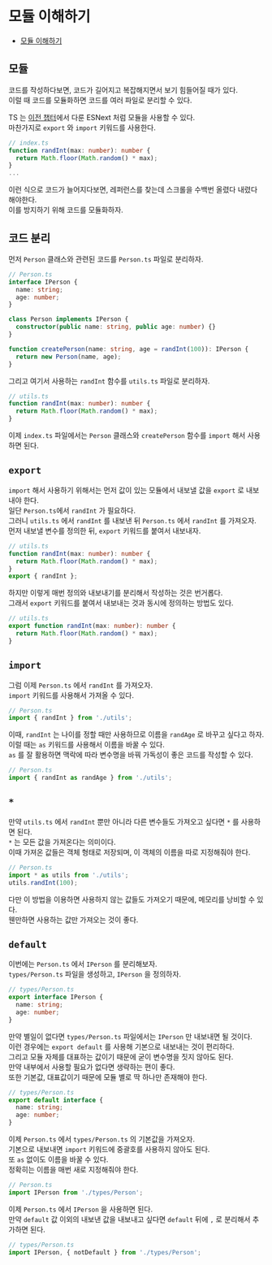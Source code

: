 # 모듈 이해하기

- [모듈 이해하기](#모듈-이해하기)

## 모듈

코드를 작성하다보면, 코드가 길어지고 복잡해지면서 보기 힘들어질 때가 있다.  
이럴 때 코드를 모듈화하면 코드를 여러 파일로 분리할 수 있다.

TS 는 [이전 챕터](../ch1/2-타입스크립트-주요-문법-살펴보기.md#모듈)에서 다룬 ESNext 처럼 모듈을 사용할 수 있다.  
마찬가지로 `export` 와 `import` 키워드를 사용한다.

```typescript
// index.ts
function randInt(max: number): number {
  return Math.floor(Math.random() * max);
}
...
```

이런 식으로 코드가 늘어지다보면, 레퍼런스를 찾는데 스크롤을 수백번 올렸다 내렸다 해야한다.  
이를 방지하기 위해 코드를 모듈화하자.

## 코드 분리

먼저 `Person` 클래스와 관련된 코드를 `Person.ts` 파일로 분리하자.

```typescript
// Person.ts
interface IPerson {
  name: string;
  age: number;
}

class Person implements IPerson {
  constructor(public name: string, public age: number) {}
}

function createPerson(name: string, age = randInt(100)): IPerson {
  return new Person(name, age);
}
```

그리고 여기서 사용하는 `randInt` 함수를 `utils.ts` 파일로 분리하자.

```typescript
// utils.ts
function randInt(max: number): number {
  return Math.floor(Math.random() * max);
}
```

이제 `index.ts` 파일에서는 `Person` 클래스와 `createPerson` 함수를 `import` 해서 사용하면 된다.

## `export`

`import` 해서 사용하기 위해서는 먼저 값이 있는 모듈에서 내보낼 값을 `export` 로 내보내야 한다.  
일단 `Person.ts`에서 `randInt` 가 필요하다.  
그러니 `utils.ts` 에서 `randInt` 를 내보낸 뒤 `Person.ts` 에서 `randInt` 를 가져오자.  
먼저 내보낼 변수를 정의한 뒤, `export` 키워드를 붙여서 내보내자.

```typescript
// utils.ts
function randInt(max: number): number {
  return Math.floor(Math.random() * max);
}
export { randInt };
```

하지만 이렇게 매번 정의와 내보내기를 분리해서 작성하는 것은 번거롭다.  
그래서 `export` 키워드를 붙여서 내보내는 것과 동시에 정의하는 방법도 있다.

```typescript
// utils.ts
export function randInt(max: number): number {
  return Math.floor(Math.random() * max);
}
```

## `import`

그럼 이제 `Person.ts` 에서 `randInt` 를 가져오자.  
`import` 키워드를 사용해서 가져올 수 있다.

```typescript
// Person.ts
import { randInt } from './utils';
```

이때, `randInt` 는 나이를 정할 때만 사용하므로 이름을 `randAge` 로 바꾸고 싶다고 하자.  
이럴 때는 `as` 키워드를 사용해서 이름을 바꿀 수 있다.  
`as` 를 잘 활용하면 맥락에 따라 변수명을 바꿔 가독성이 좋은 코드를 작성할 수 있다.

```typescript
// Person.ts
import { randInt as randAge } from './utils';
```

## `*`

만약 `utils.ts` 에서 `randInt` 뿐만 아니라 다른 변수들도 가져오고 싶다면 `*` 를 사용하면 된다.  
`*` 는 모든 값을 가져온다는 의미이다.  
이때 가져온 값들은 객체 형태로 저장되며, 이 객체의 이름을 따로 지정해줘야 한다.

```typescript
// Person.ts
import * as utils from './utils';
utils.randInt(100);
```

다만 이 방법을 이용하면 사용하지 않는 값들도 가져오기 때문에, 메모리를 낭비할 수 있다.  
웬만하면 사용하는 값만 가져오는 것이 좋다.

## `default`

이번에는 `Person.ts` 에서 `IPerson` 를 분리해보자.  
`types/Person.ts` 파일을 생성하고, `IPerson` 을 정의하자.

```typescript
// types/Person.ts
export interface IPerson {
  name: string;
  age: number;
}
```

만약 별일이 없다면 `types/Person.ts` 파일에서는 `IPerson` 만 내보내면 될 것이다.  
이런 경우에는 `export default` 를 사용해 기본으로 내보내는 것이 편리하다.  
그리고 모듈 자체를 대표하는 값이기 때문에 굳이 변수명을 짓지 않아도 된다.  
만약 내부에서 사용할 필요가 없다면 생략하는 편이 좋다.  
또한 기본값, 대표값이기 때문에 모듈 별로 딱 하나만 존재해야 한다.

```typescript
// types/Person.ts
export default interface {
  name: string;
  age: number;
}
```

이제 `Person.ts` 에서 `types/Person.ts` 의 기본값을 가져오자.  
기본으로 내보내면 `import` 키워드에 중괄호를 사용하지 않아도 된다.  
또 `as` 없이도 이름을 바꿀 수 있다.  
정확히는 이름을 매번 새로 지정해줘야 한다.

```typescript
// Person.ts
import IPerson from './types/Person';
```

이제 `Person.ts` 에서 `IPerson` 을 사용하면 된다.  
만약 `default` 값 이외의 내보낸 값을 내보내고 싶다면 `default` 뒤에 `,` 로 분리해서 추가하면 된다.

```typescript
// types/Person.ts
import IPerson, { notDefault } from './types/Person';
```
